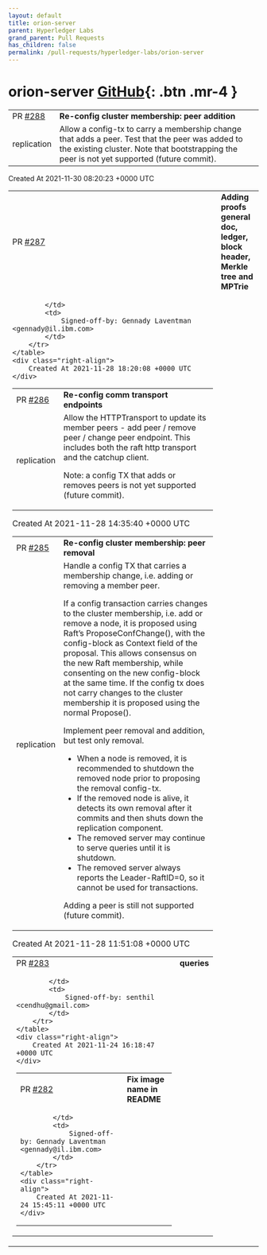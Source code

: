 ```yaml
---
layout: default
title: orion-server
parent: Hyperledger Labs
grand_parent: Pull Requests
has_children: false
permalink: /pull-requests/hyperledger-labs/orion-server
---
```


# orion-server <span class="fs-3 right-align">[GitHub](https://github.com/hyperledger-labs/orion-server){: .btn .mr-4 }</span>


<div>
    <table>
        <tr>
            <td>
                PR <a href="https://github.com/hyperledger-labs/orion-server/pull/288" class=".btn">#288</a>
            </td>
            <td>
                <b>
                    Re-config cluster membership: peer addition
                </b>
            </td>
        </tr>
        <tr>
            <td>
                <span class="chip">replication</span>
            </td>
            <td>
                Allow a config-tx to carry a membership change that adds a peer.
Test that the peer was added to the existing cluster.
Note that bootstrapping the peer is not yet supported (future commit).
            </td>
        </tr>
    </table>
    <div class="right-align">
        Created At 2021-11-30 08:20:23 +0000 UTC
    </div>
</div>

<div>
    <table>
        <tr>
            <td>
                PR <a href="https://github.com/hyperledger-labs/orion-server/pull/287" class=".btn">#287</a>
            </td>
            <td>
                <b>
                    Adding proofs general doc, ledger, block header, Merkle tree and MPTrie
                </b>
            </td>
        </tr>
        <tr>
            <td>
                
            </td>
            <td>
                Signed-off-by: Gennady Laventman <gennady@il.ibm.com>
            </td>
        </tr>
    </table>
    <div class="right-align">
        Created At 2021-11-28 18:20:08 +0000 UTC
    </div>
</div>

<div>
    <table>
        <tr>
            <td>
                PR <a href="https://github.com/hyperledger-labs/orion-server/pull/286" class=".btn">#286</a>
            </td>
            <td>
                <b>
                    Re-config comm transport endpoints
                </b>
            </td>
        </tr>
        <tr>
            <td>
                <span class="chip">replication</span>
            </td>
            <td>
                Allow the HTTPTransport to update its member peers - add peer / remove peer / change peer endpoint.
This includes both the raft http transport and the catchup client.

Note: a config TX that adds or removes peers is not yet supported (future commit).
            </td>
        </tr>
    </table>
    <div class="right-align">
        Created At 2021-11-28 14:35:40 +0000 UTC
    </div>
</div>

<div>
    <table>
        <tr>
            <td>
                PR <a href="https://github.com/hyperledger-labs/orion-server/pull/285" class=".btn">#285</a>
            </td>
            <td>
                <b>
                    Re-config cluster membership: peer removal
                </b>
            </td>
        </tr>
        <tr>
            <td>
                <span class="chip">replication</span>
            </td>
            <td>
                Handle a config TX that carries a membership change, i.e. adding or removing a member peer.

If a config transaction carries changes to the cluster membership, i.e. add or remove a node, it is proposed
using Raft’s ProposeConfChange(), with the config-block as Context field of the proposal.
This allows consensus on the new Raft membership, while consenting on the new config-block at the same time.
If the config tx does not carry changes to the cluster membership it is proposed using the normal Propose().

Implement peer removal and addition, but test only removal.
- When a node is removed, it is recommended to shutdown the removed node prior to proposing the removal config-tx.
- If the removed node is alive, it detects its own removal after it commits and then shuts down the replication component.
- The removed server may continue to serve queries until it is shutdown.
- The removed server always reports the Leader-RaftID=0, so it cannot be used for transactions.

Adding a peer is still not supported (future commit).
            </td>
        </tr>
    </table>
    <div class="right-align">
        Created At 2021-11-28 11:51:08 +0000 UTC
    </div>
</div>

<div>
    <table>
        <tr>
            <td>
                PR <a href="https://github.com/hyperledger-labs/orion-server/pull/283" class=".btn">#283</a>
            </td>
            <td>
                <b>
                    queries
                </b>
            </td>
        </tr>
        <tr>
            <td>
                
            </td>
            <td>
                Signed-off-by: senthil <cendhu@gmail.com>
            </td>
        </tr>
    </table>
    <div class="right-align">
        Created At 2021-11-24 16:18:47 +0000 UTC
    </div>
</div>

<div>
    <table>
        <tr>
            <td>
                PR <a href="https://github.com/hyperledger-labs/orion-server/pull/282" class=".btn">#282</a>
            </td>
            <td>
                <b>
                    Fix image name in README
                </b>
            </td>
        </tr>
        <tr>
            <td>
                
            </td>
            <td>
                Signed-off-by: Gennady Laventman <gennady@il.ibm.com>
            </td>
        </tr>
    </table>
    <div class="right-align">
        Created At 2021-11-24 15:45:11 +0000 UTC
    </div>
</div>

